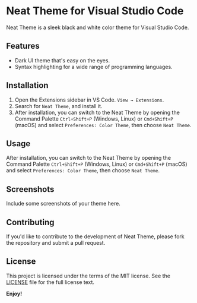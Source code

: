 # Neat Theme for Visual Studio Code

Neat Theme is a sleek black and white color theme for Visual Studio Code.

## Features

* Dark UI theme that's easy on the eyes.
* Syntax highlighting for a wide range of programming languages.

## Installation

1. Open the Extensions sidebar in VS Code. `View → Extensions`.
2. Search for `Neat Theme`, and install it.
3. After installation, you can switch to the Neat Theme by opening the Command Palette `Ctrl+Shift+P` (Windows, Linux) or `Cmd+Shift+P` (macOS) and select `Preferences: Color Theme`, then choose `Neat Theme`.

## Usage

After installation, you can switch to the Neat Theme by opening the Command Palette `Ctrl+Shift+P` (Windows, Linux) or `Cmd+Shift+P` (macOS) and select `Preferences: Color Theme`, then choose `Neat Theme`.

## Screenshots

Include some screenshots of your theme here.

## Contributing

If you'd like to contribute to the development of Neat Theme, please fork the repository and submit a pull request.

## License

This project is licensed under the terms of the MIT license. See the [LICENSE](https://github.com/mrnzdev/neat-theme/blob/main/LICENSE) file for the full license text.

**Enjoy!**
